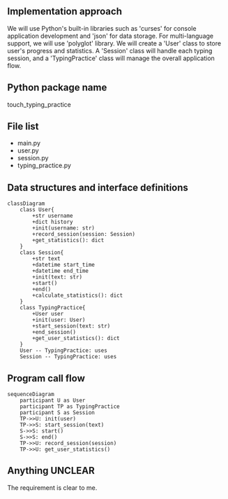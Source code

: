 ## Implementation approach

We will use Python's built-in libraries such as 'curses' for console application development and 'json' for data storage. For multi-language support, we will use 'polyglot' library. We will create a 'User' class to store user's progress and statistics. A 'Session' class will handle each typing session, and a 'TypingPractice' class will manage the overall application flow.

## Python package name

touch_typing_practice

## File list

- main.py
- user.py
- session.py
- typing_practice.py

## Data structures and interface definitions


    classDiagram
        class User{
            +str username
            +dict history
            +init(username: str)
            +record_session(session: Session)
            +get_statistics(): dict
        }
        class Session{
            +str text
            +datetime start_time
            +datetime end_time
            +init(text: str)
            +start()
            +end()
            +calculate_statistics(): dict
        }
        class TypingPractice{
            +User user
            +init(user: User)
            +start_session(text: str)
            +end_session()
            +get_user_statistics(): dict
        }
        User -- TypingPractice: uses
        Session -- TypingPractice: uses
    

## Program call flow


    sequenceDiagram
        participant U as User
        participant TP as TypingPractice
        participant S as Session
        TP->>U: init(user)
        TP->>S: start_session(text)
        S->>S: start()
        S->>S: end()
        TP->>U: record_session(session)
        TP->>U: get_user_statistics()
    

## Anything UNCLEAR

The requirement is clear to me.

